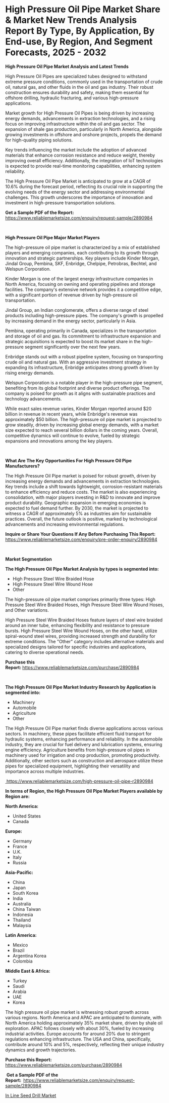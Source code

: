 <p><h1>High Pressure Oil Pipe Market Share & Market New Trends Analysis Report By Type, By Application, By End-use, By Region, And Segment Forecasts, 2025 - 2032</h1></p><p><strong>High Pressure Oil Pipe Market Analysis and Latest Trends</strong></p>
<p><p>High Pressure Oil Pipes are specialized tubes designed to withstand extreme pressure conditions, commonly used in the transportation of crude oil, natural gas, and other fluids in the oil and gas industry. Their robust construction ensures durability and safety, making them essential for offshore drilling, hydraulic fracturing, and various high-pressure applications.</p><p>Market growth for High Pressure Oil Pipes is being driven by increasing energy demands, advancements in extraction technologies, and a rising focus on improving infrastructure within the oil and gas sector. The expansion of shale gas production, particularly in North America, alongside growing investments in offshore and onshore projects, propels the demand for high-quality piping solutions.</p><p>Key trends influencing the market include the adoption of advanced materials that enhance corrosion resistance and reduce weight, thereby improving overall efficiency. Additionally, the integration of IoT technologies is expected to provide real-time monitoring capabilities, enhancing system reliability.</p><p>The High Pressure Oil Pipe Market is anticipated to grow at a CAGR of 10.6% during the forecast period, reflecting its crucial role in supporting the evolving needs of the energy sector and addressing environmental challenges. This growth underscores the importance of innovation and investment in high-pressure transportation solutions.</p></p>
<p><strong>Get a Sample PDF of the Report:&nbsp;</strong> <a href="https://www.reliablemarketsize.com/enquiry/request-sample/2890984?utm_campaign=3009&utm_medium=2&utm_source=Github&utm_content=ia&utm_term=14032025&utm_id=high-pressure-oil-pipe">https://www.reliablemarketsize.com/enquiry/request-sample/2890984</a></p>
<p>&nbsp;</p>
<p><strong>High Pressure Oil Pipe Major Market Players</strong></p>
<p><p>The high-pressure oil pipe market is characterized by a mix of established players and emerging companies, each contributing to its growth through innovation and strategic partnerships. Key players include Kinder Morgan, Jindal Group, Pembina, SKF, Enbridge, Chelpipe, Petrobras, Bechtel, and Welspun Corporation. </p><p>Kinder Morgan is one of the largest energy infrastructure companies in North America, focusing on owning and operating pipelines and storage facilities. The company's extensive network provides it a competitive edge, with a significant portion of revenue driven by high-pressure oil transportation. </p><p>Jindal Group, an Indian conglomerate, offers a diverse range of steel products including high-pressure pipes. The company's growth is propelled by increasing demand in the energy sector, particularly in Asia. </p><p>Pembina, operating primarily in Canada, specializes in the transportation and storage of oil and gas. Its commitment to infrastructure expansion and strategic acquisitions is expected to boost its market share in the high-pressure segment significantly over the next few years.</p><p>Enbridge stands out with a robust pipeline system, focusing on transporting crude oil and natural gas. With an aggressive investment strategy in expanding its infrastructure, Enbridge anticipates strong growth driven by rising energy demands.</p><p>Welspun Corporation is a notable player in the high-pressure pipe segment, benefiting from its global footprint and diverse product offerings. The company is poised for growth as it aligns with sustainable practices and technology advancements.</p><p>While exact sales revenue varies, Kinder Morgan reported around $20 billion in revenue in recent years, while Enbridge's revenue was approximately $50 billion. The high-pressure oil pipe market is projected to grow steadily, driven by increasing global energy demands, with a market size expected to reach several billion dollars in the coming years. Overall, competitive dynamics will continue to evolve, fueled by strategic expansions and innovations among the key players.</p></p>
<p>&nbsp;</p>
<p><strong>What Are The Key Opportunities For High Pressure Oil Pipe Manufacturers?</strong></p>
<p><p>The High Pressure Oil Pipe market is poised for robust growth, driven by increasing energy demands and advancements in extraction technologies. Key trends include a shift towards lightweight, corrosion-resistant materials to enhance efficiency and reduce costs. The market is also experiencing consolidation, with major players investing in R&D to innovate and improve product durability. Geographic expansion in emerging economies is expected to fuel demand further. By 2030, the market is projected to witness a CAGR of approximately 5% as industries aim for sustainable practices. Overall, the future outlook is positive, marked by technological advancements and increasing environmental regulations.</p></p>
<p><strong>Inquire or Share Your Questions If Any Before Purchasing This Report:</strong> <a href="https://www.reliablemarketsize.com/enquiry/pre-order-enquiry/2890984?utm_campaign=3009&utm_medium=2&utm_source=Github&utm_content=ia&utm_term=14032025&utm_id=high-pressure-oil-pipe">https://www.reliablemarketsize.com/enquiry/pre-order-enquiry/2890984</a></p>
<p>&nbsp;</p>
<p><strong>Market Segmentation</strong></p>
<p><strong>The High Pressure Oil Pipe Market Analysis by types is segmented into:</strong></p>
<p><ul><li>High Pressure Steel Wire Braided Hose</li><li>High Pressure Steel Wire Wound Hose</li><li>Other</li></ul></p>
<p><p>The high-pressure oil pipe market comprises primarily three types: High Pressure Steel Wire Braided Hoses, High Pressure Steel Wire Wound Hoses, and Other variations. </p><p>High Pressure Steel Wire Braided Hoses feature layers of steel wire braided around an inner tube, enhancing flexibility and resistance to pressure bursts. High Pressure Steel Wire Wound Hoses, on the other hand, utilize spiral-wound steel wires, providing increased strength and durability for extreme conditions. The "Other" category includes alternative materials and specialized designs tailored for specific industries and applications, catering to diverse operational needs.</p></p>
<p><strong>Purchase this Report:&nbsp;</strong><a href="https://www.reliablemarketsize.com/purchase/2890984?utm_campaign=3009&utm_medium=2&utm_source=Github&utm_content=ia&utm_term=14032025&utm_id=high-pressure-oil-pipe">https://www.reliablemarketsize.com/purchase/2890984</a></p>
<p>&nbsp;</p>
<p><strong>The High Pressure Oil Pipe Market Industry Research by Application is segmented into:</strong></p>
<p><ul><li>Machinery</li><li>Automobile</li><li>Agriculture</li><li>Other</li></ul></p>
<p><p>The High Pressure Oil Pipe market finds diverse applications across various sectors. In machinery, these pipes facilitate efficient fluid transport for hydraulic systems, enhancing performance and reliability. In the automobile industry, they are crucial for fuel delivery and lubrication systems, ensuring engine efficiency. Agriculture benefits from high-pressure oil pipes in machinery used for irrigation and crop production, promoting productivity. Additionally, other sectors such as construction and aerospace utilize these pipes for specialized equipment, highlighting their versatility and importance across multiple industries.</p></p>
<p><a href="https://www.reliablemarketsize.com/high-pressure-oil-pipe-r2890984?utm_campaign=3009&utm_medium=2&utm_source=Github&utm_content=ia&utm_term=14032025&utm_id=high-pressure-oil-pipe">&nbsp;https://www.reliablemarketsize.com/high-pressure-oil-pipe-r2890984</a></p>
<p><strong>In terms of Region, the High Pressure Oil Pipe Market Players available by Region are:</strong></p>
<p>
    <p> <strong> North America: </strong>
        <ul>
            <li>United States</li>
            <li>Canada</li>
        </ul>
        </p> 
    <p> <strong> Europe: </strong>
        <ul>
            <li>Germany</li>
            <li>France</li>
            <li>U.K.</li>
            <li>Italy</li>
            <li>Russia</li>
        </ul>
        </p> 
    <p> <strong> Asia-Pacific: </strong>
        <ul>
            <li>China</li>
            <li>Japan</li>
            <li>South Korea</li>
            <li>India</li>
            <li>Australia</li>
            <li>China Taiwan</li>
            <li>Indonesia</li>
            <li>Thailand</li>
            <li>Malaysia</li>
        </ul>
        </p> 
    <p> <strong> Latin America: </strong>
        <ul>
            <li>Mexico</li>
            <li>Brazil</li>
            <li>Argentina Korea</li>
            <li>Colombia</li>
        </ul>
        </p> 
    <p> <strong> Middle East & Africa: </strong>
        <ul>
            <li>Turkey</li>
            <li>Saudi</li>
            <li>Arabia</li>
            <li>UAE</li>
            <li>Korea</li>
        </ul>
    </p>
    </p>
<p><p>The high pressure oil pipe market is witnessing robust growth across various regions. North America and APAC are anticipated to dominate, with North America holding approximately 35% market share, driven by shale oil exploration. APAC follows closely with about 30%, fueled by increasing industrial activities. Europe accounts for around 20% due to stringent regulations enhancing infrastructure. The USA and China, specifically, contribute around 10% and 5%, respectively, reflecting their unique industry dynamics and growth trajectories.</p></p>
<p><strong>Purchase this Report: </strong><a href="https://www.reliablemarketsize.com/purchase/2890984?utm_campaign=3009&utm_medium=2&utm_source=Github&utm_content=ia&utm_term=14032025&utm_id=high-pressure-oil-pipe">https://www.reliablemarketsize.com/purchase/2890984</a></p>
<p>&nbsp;<strong>Get a Sample PDF of the Report:&nbsp;&nbsp;</strong><a href="https://www.reliablemarketsize.com/enquiry/request-sample/2890984?utm_campaign=3009&utm_medium=2&utm_source=Github&utm_content=ia&utm_term=14032025&utm_id=high-pressure-oil-pipe">https://www.reliablemarketsize.com/enquiry/request-sample/2890984</a></p>
<p><strong></strong></p>
<p><p><a href="https://github.com/oliffzillamv/Market-Research-Report-List-1/blob/main/in-line-seed-drill-market.md?utm_campaign=3009&utm_medium=2&utm_source=Github&utm_content=ia&utm_term=14032025&utm_id=high-pressure-oil-pipe">In Line Seed Drill Market</a></p></p>